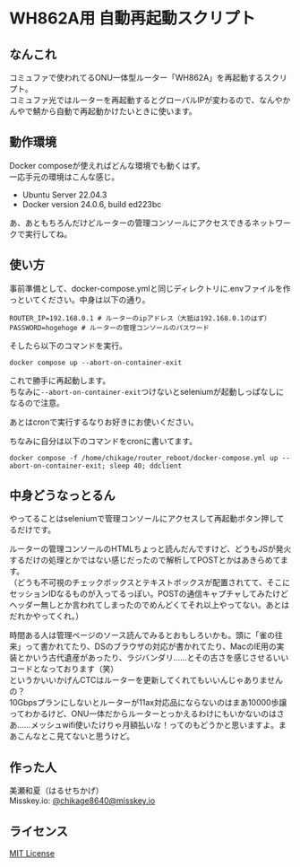 # WH862A用 自動再起動スクリプト

## なんこれ
コミュファで使われてるONU一体型ルーター「WH862A」を再起動するスクリプト。  
コミュファ光ではルーターを再起動するとグローバルIPが変わるので、なんやかんやで鯖から自動で再起動かけたいときに使います。

## 動作環境
Docker composeが使えればどんな環境でも動くはず。  
一応手元の環境はこんな感じ。

- Ubuntu Server 22.04.3
- Docker version 24.0.6, build ed223bc

あ、あともちろんだけどルーターの管理コンソールにアクセスできるネットワークで実行してね。

## 使い方
事前準備として、docker-compose.ymlと同じディレクトリに.envファイルを作っといてください。中身は以下の通り。
```
ROUTER_IP=192.168.0.1 # ルーターのipアドレス（大抵は192.168.0.1のはず）
PASSWORD=hogehoge # ルーターの管理コンソールのパスワード
```

そしたら以下のコマンドを実行。

```
docker compose up --abort-on-container-exit
```

これで勝手に再起動します。  
ちなみに`--abort-on-container-exit`つけないとseleniumが起動しっぱなしになるので注意。

あとはcronで実行するなりお好きにお使いください。

ちなみに自分は以下のコマンドをcronに書いてます。

```
docker compose -f /home/chikage/router_reboot/docker-compose.yml up --abort-on-container-exit; sleep 40; ddclient
```

## 中身どうなっとるん

やってることはseleniumで管理コンソールにアクセスして再起動ボタン押してるだけです。

ルーターの管理コンソールのHTMLちょっと読んだんですけど、どうもJSが発火するだけの処理とかではない感じだったので解析してPOSTとかはあきらめてます。  
（どうも不可視のチェックボックスとテキストボックスが配置されてて、そこにセッションIDなるものが入ってるっぽい。POSTの通信キャプチャしてみたけどヘッダー無しとか言われてしまったのでめんどくてそれ以上やってない。あとはだれかやってくれ。）

時間ある人は管理ページのソース読んでみるとおもしろいかも。頭に「雀の往来」って書かれてたり、DSのブラウザの対応が書かれてたり、MacのIE用の実装とかいう古代遺産があったり、ラジバンダリ……とその古さを感じさせるいいコードとなっております（笑）  
というかいいかげんCTCはルーターを更新してくれてもいいんじゃありませんの？  
10Gbpsプランにしないとルーターが11ax対応品にならないのはまあ10000歩譲ってわかるけど、ONU一体だからルーターとっかえるわけにもいかないのはさあ……メッシュwifi使いたけりゃ月額払いな！ってのもどうかと思いますよ。まあこんなとこ見てないと思うけど。

## 作った人

美瀬和夏（はるせちかげ）  
Misskey.io: [@chikage8640@misskey.io](https://misskey.io/@chikage8640)

## ライセンス
[MIT License](/LICENSE)
